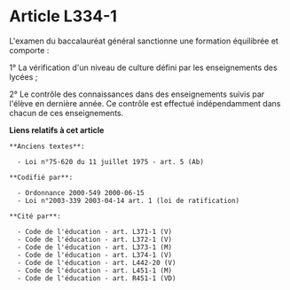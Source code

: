 # Article L334-1

L'examen du baccalauréat général sanctionne une formation équilibrée et comporte :

1° La vérification d'un niveau de culture défini par les enseignements des lycées ;

2° Le contrôle des connaissances dans des enseignements suivis par l'élève en dernière année. Ce contrôle est effectué
indépendamment dans chacun de ces enseignements.

**Liens relatifs à cet article**

	**Anciens textes**:

	  - Loi n°75-620 du 11 juillet 1975 - art. 5 (Ab)

	**Codifié par**:

	  - Ordonnance 2000-549 2000-06-15
	  - Loi n°2003-339 2003-04-14 art. 1 (loi de ratification)

	**Cité par**:

	  - Code de l'éducation - art. L371-1 (V)
	  - Code de l'éducation - art. L372-1 (V)
	  - Code de l'éducation - art. L373-1 (M)
	  - Code de l'éducation - art. L374-1 (V)
	  - Code de l'éducation - art. L442-20 (V)
	  - Code de l'éducation - art. L451-1 (M)
	  - Code de l'éducation - art. R451-1 (VD)
